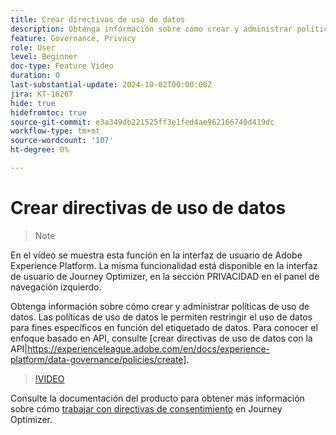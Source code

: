 ```yaml
---
title: Crear directivas de uso de datos
description: Obtenga información sobre cómo crear y administrar políticas de uso de datos.
feature: Governance, Privacy
role: User
level: Beginner
doc-type: Feature Video
duration: 0
last-substantial-update: 2024-10-02T00:00:00Z
jira: KT-16267
hide: true
hidefromtoc: true
source-git-commit: e3a349db221525ff3e1fed4ae962166740d419dc
workflow-type: tm+mt
source-wordcount: '107'
ht-degree: 0%

---
```



# Crear directivas de uso de datos

>>[!NOTE]
>>
En el vídeo se muestra esta función en la interfaz de usuario de Adobe Experience Platform. La misma funcionalidad está disponible en la interfaz de usuario de Journey Optimizer, en la sección PRIVACIDAD en el panel de navegación izquierdo.

Obtenga información sobre cómo crear y administrar políticas de uso de datos. Las políticas de uso de datos le permiten restringir el uso de datos para fines específicos en función del etiquetado de datos. Para conocer el enfoque basado en API, consulte [crear directivas de uso de datos con la API|https://experienceleague.adobe.com/en/docs/experience-platform/data-governance/policies/create].

>[!VIDEO](https://video.tv.adobe.com/v/32977/?learn=on)

Consulte la documentación del producto para obtener más información sobre cómo [trabajar con directivas de consentimiento](https://experienceleague.adobe.com/en/docs/journey-optimizer/using/privacy/consent/consent-restricted) en Journey Optimizer.
